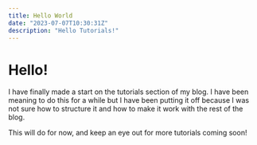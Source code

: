 ```yaml
---
title: Hello World
date: "2023-07-07T10:30:31Z"
description: "Hello Tutorials!"
---
```


# Hello!

I have finally made a start on the tutorials section of my blog. I have been meaning to do this for a while but I have been putting it off because I was not sure how to structure it and how to make it work with the rest of the blog.

This will do for now, and keep an eye out for more tutorials coming soon!